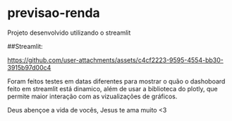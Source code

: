 # previsao-renda

Projeto desenvolvido utilizando o streamlit

##Streamlit:


https://github.com/user-attachments/assets/c4cf2223-9595-4554-bb30-3915b97d00c4

Foram feitos testes em datas diferentes para mostrar o quão o dashoboard feito em streamlit está dinamico, além de usar a biblioteca do plotly, que permite maior interação com as vizualizações de gráficos.

Deus abençoe a vida de vocês, Jesus te ama muito <3 

